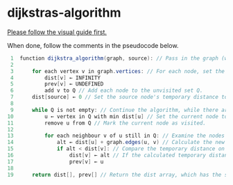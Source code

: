 # dijkstras-algorithm

[Please follow the visual guide first.](https://github.com/anthonymcglone2022/dijkstras-algorithm/blob/master/Dijkstra's%20algorithm.pdf)

When done, follow the comments in the pseudocode below.

```java
 1  function dijkstra_algorithm(graph, source): // Pass in the graph (with vertices and edges) and choose the source node.
 2      
 3      for each vertex v in graph.vertices: // For each node, set the temporary distance to infinity.
 4          dist[v] ← INFINITY
 5          prev[v] ← UNDEFINED
 6          add v to Q // Add each node to the unvisited set Q.
 7      dist[source] ← 0 // Set the source node's temporary distance to 0.
 8      
 9      while Q is not empty: // Continue the algorithm, while there are unvisited nodes.
10          u ← vertex in Q with min dist[u] // Set the current node to the one with the minimum temporary distance in Q.
11          remove u from Q // Mark the current node as visited.
12          
13          for each neighbour v of u still in Q: // Examine the nodes directly attached to the current node.
14              alt ← dist[u] + graph.edges(u, v) // Calculate the new temporary distance.
15              if alt < dist[v]: // Compare the temporary distance on the neighbour with the calculated temporary distance.
16                  dist[v] ← alt // If the calculated temporary distance is lower, update the neighbour.
17                  prev[v] ← u
18
19      return dist[], prev[] // Return the dist array, which has the shortest paths
```
